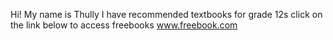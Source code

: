 Hi! My name is Thully 
I have recommended textbooks for grade 12s 
click on the link below to access freebooks
www.freebook.com
<!---
Thully12/Thully12 is a ✨ special ✨ repository because its `README.md` (this file) appears on your GitHub profile.
You can click the Preview link to take a look at your changes.
--->
